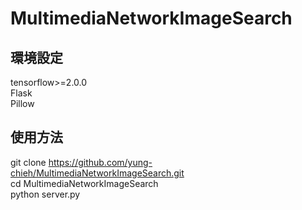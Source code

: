 # MultimediaNetworkImageSearch
## 環境設定  
tensorflow>=2.0.0  
Flask  
Pillow  
## 使用方法  
git clone https://github.com/yung-chieh/MultimediaNetworkImageSearch.git  
cd MultimediaNetworkImageSearch  
python server.py  
